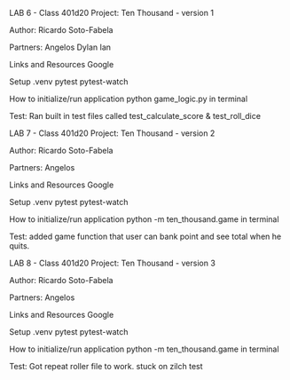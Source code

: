 LAB 6 - Class 401d20
Project: Ten Thousand - version 1

Author: Ricardo Soto-Fabela

Partners:
Angelos
Dylan
Ian

Links and Resources
Google

Setup
.venv
pytest
pytest-watch

How to initialize/run application
python game_logic.py in terminal

Test:
Ran built in test files called test_calculate_score & test_roll_dice

LAB 7 - Class 401d20
Project: Ten Thousand - version 2

Author: Ricardo Soto-Fabela

Partners:
Angelos


Links and Resources
Google

Setup
.venv
pytest
pytest-watch

How to initialize/run application
python -m ten_thousand.game in terminal

Test:
added game function that user can bank point and see total when he quits.

LAB 8 - Class 401d20
Project: Ten Thousand - version 3

Author: Ricardo Soto-Fabela

Partners:
Angelos


Links and Resources
Google

Setup
.venv
pytest
pytest-watch

How to initialize/run application
python -m ten_thousand.game in terminal

Test:
Got repeat roller file to work. stuck on zilch test
